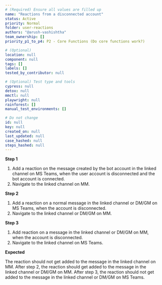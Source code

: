 ```yaml
---
# (Required) Ensure all values are filled up
name: "Reactions from a disconnected account"
status: Active
priority: Normal
folder: user-reactions
authors: "@arush-vashishtha"
team_ownership: []
priority_p1_to_p4: P2 - Core Functions (Do core functions work?)

# (Optional)
location: null
component: null
tags: []
labels: []
tested_by_contributor: null

# (Optional) Test type and tools
cypress: null
detox: null
mmctl: null
playwright: null
rainforest: []
manual_test_environments: []

# Do not change
id: null
key: null
created_on: null
last_updated: null
case_hashed: null
steps_hashed: null
---
```


**Step 1**

1. Add a reaction on the message created by the bot account in the linked channel on MS Teams, when the user account is disconnected and the bot account is connected.
2. Navigate to the linked channel on MM.

**Step 2**

1. Add a reaction on a normal message in the linked channel or DM/GM on MS Teams, when the account is disconnected.
2. Navigate to the linked channel or DM/GM on MM.

**Step 3**

1. Add reaction on a message in the linked channel or DM/GM on MM, when the account is disconnected.
2. Navigate to the linked channel on MS Teams.

**Expected**

The reaction should not get added to the message in the linked channel on MM.
After step 2, the reaction should get added to the message in the linked channel or DM/GM on MM.
After step 3, the reaction should not get added to the message in the linked channel or DM/GM on MS Teams.
